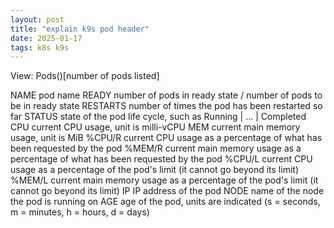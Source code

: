 ```yaml
---
layout: post
title: "explain k9s pod header"
date: 2025-01-17
tags: k8s k9s
---
```


View: Pods(<namespace>)[number of pods listed]

NAME      pod name
READY     number of pods in ready state / number of pods to be in ready state
RESTARTS  number of times the pod has been restarted so far
STATUS    state of the pod life cycle, such as Running | ... | Completed
CPU       current CPU usage, unit is milli-vCPU
MEM       current main memory usage, unit is MiB
%CPU/R    current CPU usage as a percentage of what has been requested by the pod
%MEM/R    current main memory usage as a percentage of what has been requested by the pod
%CPU/L    current CPU usage as a percentage of the pod's limit (it cannot go beyond its limit)
%MEM/L    current main memory usage as a percentage of the pod's limit (it cannot go beyond its limit)
IP        IP address of the pod
NODE      name of the node the pod is running on
AGE       age of the pod, units are indicated (s = seconds, m = minutes, h = hours, d = days)